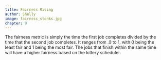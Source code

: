 ```yaml
---
title: Fairness Rising
author: Shelly
image: fairness_stonks.jpg
chapter: 9 
---
```

The fairness metric is simply the time the first job completes divided 
by the time that the second job completes. It ranges from .0 to 1, with 0 being the least fair and 1 being the most fair. The jobs that finish within the same time will have a higher fairness based on the lottery scheduler. 